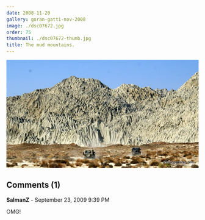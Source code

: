 ```yaml
---
date: 2008-11-20
gallery: goran-gatti-nov-2008
image: ./dsc07672.jpg
order: 75
thumbnail: ./dsc07672-thumb.jpg
title: The mud mountains.
---
```


![The mud mountains.](./dsc07672.jpg)

<div id="comments">

## Comments (1)

<div id="comment">

**SalmanZ** - September 23, 2009  9:39 PM

OMG!

</div>

</div>